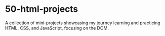 # 50-html-projects
A collection of mini-projects showcasing my journey learning and practicing HTML, CSS, and JavaScript, focusing on the DOM.
